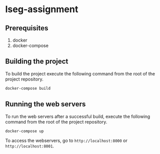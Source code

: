 # lseg-assignment

## Prerequisites

1. docker
2. docker-compose

## Building the project

To build the project execute the following command from the root of the project repository.

```sh
docker-compose build
```

## Running the web servers

To run the web servers after a successful build, execute the following command from the root of the project repository.

```sh
docker-compose up 
```

To access the webservers, go to `http://localhost:8000` or `http://localhost:8001`.  
